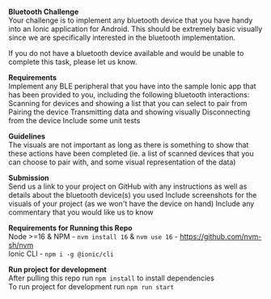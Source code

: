 __Bluetooth Challenge__  
Your challenge is to implement any bluetooth device that you have handy into an Ionic application for Android. This should be extremely basic visually since we are specifically interested in the bluetooth implementation.

If you do not have a bluetooth device available and would be unable to complete this task, please let us know.

__Requirements__  
Implement any BLE peripheral that you have into the sample Ionic app that has been provided to you, including the following bluetooth interactions:
Scanning for devices and showing a list that you can select to pair from
Pairing the device
Transmitting data and showing visually
Disconnecting from the device
Include some unit tests

__Guidelines__  
The visuals are not important as long as there is something to show that these actions have been completed (ie. a list of scanned devices that you can choose to pair with, and some visual representation of the data)

__Submission__  
Send us a link to your project on GitHub with any instructions as well as details about the bluetooth device(s) you used
Include screenshots for the visuals of your project (as we won't have the device on hand)
Include any commentary that you would like us to know

__Requirements for Running this Repo__  
Node >=16 & NPM - `nvm install 16` & `nvm use 16` - https://github.com/nvm-sh/nvm  
Ionic CLI - `npm i -g @ionic/cli`  

__Run project for development__  
After pulling this repo run `npm install` to install dependencies  
To run project for development run `npm run start`  


